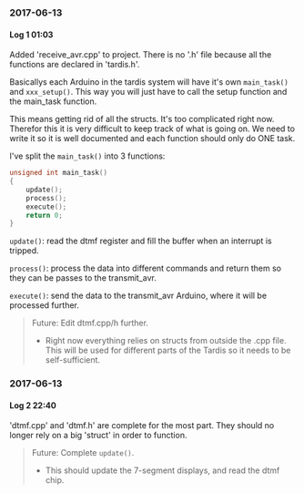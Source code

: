 ### 2017-06-13
#### Log 1 01:03
 Added 'receive_avr.cpp' to project. There is no '.h' file because all the functions are declared
    in 'tardis.h'. 

Basicallys each Arduino in the tardis system will have it's own `main_task()` and `xxx_setup()`.
This way you will just have to call the setup function and the main_task function.

This means getting rid of all the structs. It's too complicated right now. Therefor this it is
very difficult to keep track of what is going on. We need to write it so it is well documented
and each function should only do ONE task.

I've split the `main_task()` into 3 functions:

```C
unsigned int main_task()
{
	update();
	process();
	execute();
	return 0;
}
```

`update()`: read the dtmf register and fill the buffer when an interrupt is tripped.

`process()`: process the data into different commands and return them so they can be
				passes to the transmit_avr. 

`execute()`: send the data to the transmit_avr Arduino, where it will be processed further.

> Future: Edit dtmf.cpp/h further. 
> - Right now everything relies on structs from outside the .cpp file.
    This will be used for different parts of the Tardis so it needs to be self-sufficient. 

### 2017-06-13
#### Log 2 22:40
'dtmf.cpp' and 'dtmf.h' are complete for the most part. They should no longer rely on a big 'struct' 
in order to function.

> Future: Complete `update()`. 
> - This should update the 7-segment displays, and read the dtmf chip.